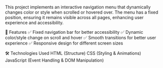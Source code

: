 This project implements an interactive navigation menu that dynamically changes color or style when scrolled or hovered over. The menu has a fixed position, ensuring it remains visible across all pages, enhancing user experience and accessibility.

🚀 Features
✅ Fixed navigation bar for better accessibility
✅ Dynamic color/style change on scroll and hover
✅ Smooth transitions for better user experience
✅ Responsive design for different screen sizes

🛠 Technologies Used
HTML (Structure)
CSS (Styling & Animations)
JavaScript (Event Handling & DOM Manipulation)

